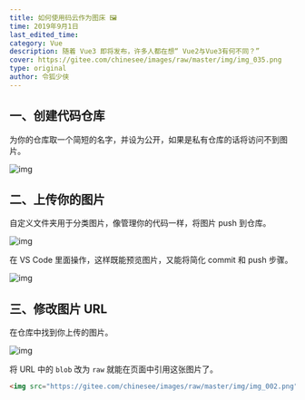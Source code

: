 ```yaml
---
title: 如何使用码云作为图床 🖼️
time: 2019年9月1日
last_edited_time: 
category: Vue
description: 随着 Vue3 即将发布，许多人都在想“ Vue2与Vue3有何不同？”
cover: https://gitee.com/chinesee/images/raw/master/img/img_035.png
type: original
author: 令狐少侠
---
```



## 一、创建代码仓库
为你的仓库取一个简短的名字，并设为公开，如果是私有仓库的话将访问不到图片。

![img](https://gitee.com/chinesee/images/raw/master/img/img_001.png)

## 二、上传你的图片
自定义文件夹用于分类图片，像管理你的代码一样，将图片 push 到仓库。

![img](https://gitee.com/chinesee/images/raw/master/img/img_008.png)

在 VS Code 里面操作，这样既能预览图片，又能将简化 commit 和 push 步骤。

![img](https://gitee.com/chinesee/images/raw/master/img/img_009.png)


## 三、修改图片 URL
在仓库中找到你上传的图片。

![img](https://gitee.com/chinesee/images/raw/master/img/img_010.png)

将 URL 中的 `blob` 改为 `raw` 就能在页面中引用这张图片了。

```html
<img src="https://gitee.com/chinesee/images/raw/master/img/img_002.png" >
```